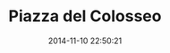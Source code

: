 --- 
layout: entry
category: notebook
excerpt:
title: Piazza del Colosseo
location: Rome, Italy
date_taken: November 2014
camera: Ricoh GR Digital V
lens: Ricoh GR Lens 28mm-e f/2.8
date: 2014-11-10 22:50:21
tags: [boy (4 to 10 years), bw, cobblestones, expression, father, father & son, glint, hero, man (all ages), son, sunlight, superman, walking]
image: GRS-20141102-133943
---